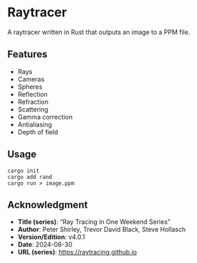 # Raytracer
A raytracer written in Rust that outputs an image to a PPM file.

## Features
- Rays
- Cameras
- Spheres
- Reflection
- Refraction
- Scattering
- Gamma correction
- Antialiasing
- Depth of field

## Usage
````
cargo init
cargo add rand
cargo run > image.ppm
````

## Acknowledgment
- **Title (series)**: “Ray Tracing in One Weekend Series”
- **Author**: Peter Shirley, Trevor David Black, Steve Hollasch
- **Version/Edition**: v4.0.1
- **Date**: 2024-08-30
- **URL (series)**: https://raytracing.github.io

